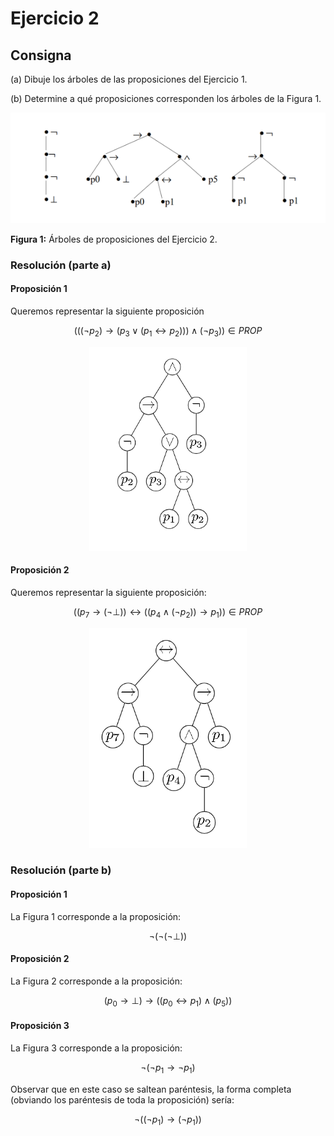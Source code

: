 # Ejercicio 2

## Consigna

(a) Dibuje los árboles de las proposiciones del Ejercicio 1.

(b) Determine a qué proposiciones corresponden los árboles de la Figura 1.

<div align="center">
    <img src="../images/ej2_fig1.png">
</div>

**Figura 1:** Árboles de proposiciones del Ejercicio 2.

### Resolución (parte a)

#### Proposición 1

Queremos representar la siguiente proposición

$$(((\neg p_2) \to (p_3 \lor (p_1 \leftrightarrow p_2))) \land (\neg p_3)) \in PROP$$

<div align="center">
    <img style="width: 50%; max-width: 300px;" alt="fig2" src="../images/ej2_fig2.png">
</div>

#### Proposición 2

Queremos representar la siguiente proposición:

$$((p_7 \to (\neg\bot)) \leftrightarrow ((p_4 \land (\neg p_2)) \to p_1)) \in PROP$$

<div align="center">
    <img style="width: 50%; max-width: 300px;" alt="fig3" src="../images/ej2_fig3.png">
</div>

### Resolución (parte b)

#### Proposición 1

La Figura 1 corresponde a la proposición:

$$\neg(\neg(\neg\bot))$$

#### Proposición 2

La Figura 2 corresponde a la proposición:

$$(p_0\rightarrow\bot)\rightarrow((p_0\leftrightarrow p_1)\land(p_5))$$

#### Proposición 3

La Figura 3 corresponde a la proposición:

$$\neg(\neg p_1\rightarrow \neg p_1)$$

Observar que en este caso se saltean paréntesis, la forma completa (obviando los paréntesis de toda la proposición) sería:

$$\neg((\neg p_1)\rightarrow(\neg p_1))$$